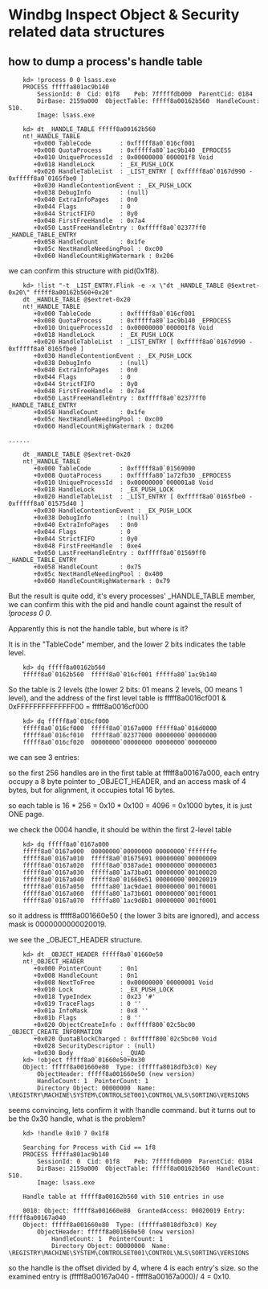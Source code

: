 # Windbg Inspect Object & Security related data structures

## how to dump a process's handle table

        kd> !process 0 0 lsass.exe
        PROCESS fffffa801ac9b140
            SessionId: 0  Cid: 01f8    Peb: 7fffffdb000  ParentCid: 0184
            DirBase: 2159a000  ObjectTable: fffff8a00162b560  HandleCount: 510.
            Image: lsass.exe

        kd> dt _HANDLE_TABLE fffff8a00162b560
        nt!_HANDLE_TABLE
           +0x000 TableCode        : 0xfffff8a0`016cf001
           +0x008 QuotaProcess     : 0xfffffa80`1ac9b140 _EPROCESS
           +0x010 UniqueProcessId  : 0x00000000`000001f8 Void
           +0x018 HandleLock       : _EX_PUSH_LOCK
           +0x020 HandleTableList  : _LIST_ENTRY [ 0xfffff8a0`0167d990 - 0xfffff8a0`0165fbe0 ]
           +0x030 HandleContentionEvent : _EX_PUSH_LOCK
           +0x038 DebugInfo        : (null) 
           +0x040 ExtraInfoPages   : 0n0
           +0x044 Flags            : 0
           +0x044 StrictFIFO       : 0y0
           +0x048 FirstFreeHandle  : 0x7a4
           +0x050 LastFreeHandleEntry : 0xfffff8a0`02377ff0 _HANDLE_TABLE_ENTRY
           +0x058 HandleCount      : 0x1fe
           +0x05c NextHandleNeedingPool : 0xc00
           +0x060 HandleCountHighWatermark : 0x206

we can confirm this structure with pid(0x1f8).

        kd> !list "-t _LIST_ENTRY.Flink -e -x \"dt _HANDLE_TABLE @$extret-0x20\" fffff8a00162b560+0x20"
        dt _HANDLE_TABLE @$extret-0x20 
        nt!_HANDLE_TABLE
           +0x000 TableCode        : 0xfffff8a0`016cf001
           +0x008 QuotaProcess     : 0xfffffa80`1ac9b140 _EPROCESS
           +0x010 UniqueProcessId  : 0x00000000`000001f8 Void
           +0x018 HandleLock       : _EX_PUSH_LOCK
           +0x020 HandleTableList  : _LIST_ENTRY [ 0xfffff8a0`0167d990 - 0xfffff8a0`0165fbe0 ]
           +0x030 HandleContentionEvent : _EX_PUSH_LOCK
           +0x038 DebugInfo        : (null) 
           +0x040 ExtraInfoPages   : 0n0
           +0x044 Flags            : 0
           +0x044 StrictFIFO       : 0y0
           +0x048 FirstFreeHandle  : 0x7a4
           +0x050 LastFreeHandleEntry : 0xfffff8a0`02377ff0 _HANDLE_TABLE_ENTRY
           +0x058 HandleCount      : 0x1fe
           +0x05c NextHandleNeedingPool : 0xc00
           +0x060 HandleCountHighWatermark : 0x206

	......

        dt _HANDLE_TABLE @$extret-0x20 
        nt!_HANDLE_TABLE
           +0x000 TableCode        : 0xfffff8a0`01569000
           +0x008 QuotaProcess     : 0xfffffa80`1a72fb30 _EPROCESS
           +0x010 UniqueProcessId  : 0x00000000`000001a8 Void
           +0x018 HandleLock       : _EX_PUSH_LOCK
           +0x020 HandleTableList  : _LIST_ENTRY [ 0xfffff8a0`0165fbe0 - 0xfffff8a0`01575d40 ]
           +0x030 HandleContentionEvent : _EX_PUSH_LOCK
           +0x038 DebugInfo        : (null) 
           +0x040 ExtraInfoPages   : 0n0
           +0x044 Flags            : 0
           +0x044 StrictFIFO       : 0y0
           +0x048 FirstFreeHandle  : 0xe4
           +0x050 LastFreeHandleEntry : 0xfffff8a0`01569ff0 _HANDLE_TABLE_ENTRY
           +0x058 HandleCount      : 0x75
           +0x05c NextHandleNeedingPool : 0x400
           +0x060 HandleCountHighWatermark : 0x79

But the result is quite odd, it's every processes' \_HANDLE\_TABLE member, 
we can confirm this with the pid and handle count against the result of *!process 0 0*.

Apparently this is not the handle table, but where is it?

It is in the "TableCode" member, and the lower 2 bits indicates the table level.

        kd> dq fffff8a00162b560
        fffff8a0`0162b560  fffff8a0`016cf001 fffffa80`1ac9b140

So the table is 2 levels (the lower 2 bits: 01 means 2 levels, 00 means 1 level),
and the address of the first level table is fffff8a0016cf001 & 0xFFFFFFFFFFFFFF00 = fffff8a0016cf000

        kd> dq fffff8a0`016cf000
        fffff8a0`016cf000  fffff8a0`0167a000 fffff8a0`016d0000
        fffff8a0`016cf010  fffff8a0`02377000 00000000`00000000
        fffff8a0`016cf020  00000000`00000000 00000000`00000000

we can see 3 entries:

so the first 256 handles are in the first table at fffff8a00167a000, each entry occupy a 8 byte pointer to \_OBJECT\_HEADER, 
and an access mask of 4 bytes, but for alignment, it occupies total 16 bytes.

so each table is 16 * 256 = 0x10 * 0x100 = 4096 = 0x1000 bytes, it is just ONE page.

we check the 0004 handle, it should be within the first 2-level table

        kd> dq fffff8a0`0167a000
        fffff8a0`0167a000  00000000`00000000 00000000`fffffffe
        fffff8a0`0167a010  fffff8a0`01675691 00000000`00000009
        fffff8a0`0167a020  fffff8a0`0387ade1 00000000`00000003
        fffff8a0`0167a030  fffffa80`1a73ba01 00000000`00100020
        fffff8a0`0167a040  fffff8a0`01660e51 00000000`00020019
        fffff8a0`0167a050  fffffa80`1ac9dae1 00000000`001f0001
        fffff8a0`0167a060  fffffa80`1a73b601 00000000`001f0001
        fffff8a0`0167a070  fffffa80`1ac9d8b1 00000000`001f0001

so it address is fffff8a001660e50 ( the lower 3 bits are ignored), and access mask is 0000000000020019.

we see the \_OBJECT\_HEADER structure.

        kd> dt _OBJECT_HEADER fffff8a0`01660e50
        nt!_OBJECT_HEADER
           +0x000 PointerCount     : 0n1
           +0x008 HandleCount      : 0n1
           +0x008 NextToFree       : 0x00000000`00000001 Void
           +0x010 Lock             : _EX_PUSH_LOCK
           +0x018 TypeIndex        : 0x23 '#'
           +0x019 TraceFlags       : 0 ''
           +0x01a InfoMask         : 0x8 ''
           +0x01b Flags            : 0 ''
           +0x020 ObjectCreateInfo : 0xfffff800`02c5bc00 _OBJECT_CREATE_INFORMATION
           +0x020 QuotaBlockCharged : 0xfffff800`02c5bc00 Void
           +0x028 SecurityDescriptor : (null) 
           +0x030 Body             : _QUAD
        kd> !object fffff8a0`01660e50+0x30
        Object: fffff8a001660e80  Type: (fffffa8018dfb3c0) Key
            ObjectHeader: fffff8a001660e50 (new version)
            HandleCount: 1  PointerCount: 1
            Directory Object: 00000000  Name: \REGISTRY\MACHINE\SYSTEM\CONTROLSET001\CONTROL\NLS\SORTING\VERSIONS

seems convincing, lets confirm it with !handle command.
but it turns out to be the 0x30 handle, what is the problem?

        kd> !handle 0x10 7 0x1f8

        Searching for Process with Cid == 1f8
        PROCESS fffffa801ac9b140
            SessionId: 0  Cid: 01f8    Peb: 7fffffdb000  ParentCid: 0184
            DirBase: 2159a000  ObjectTable: fffff8a00162b560  HandleCount: 510.
            Image: lsass.exe

        Handle table at fffff8a00162b560 with 510 entries in use

        0010: Object: fffff8a001660e80  GrantedAccess: 00020019 Entry: fffff8a00167a040
        Object: fffff8a001660e80  Type: (fffffa8018dfb3c0) Key
            ObjectHeader: fffff8a001660e50 (new version)
                HandleCount: 1  PointerCount: 1
                Directory Object: 00000000  Name: \REGISTRY\MACHINE\SYSTEM\CONTROLSET001\CONTROL\NLS\SORTING\VERSIONS

so the handle is the offset divided by 4, where 4 is each entry's size. so the examined entry is (fffff8a00167a040 - fffff8a00167a000)/ 4 = 0x10.


